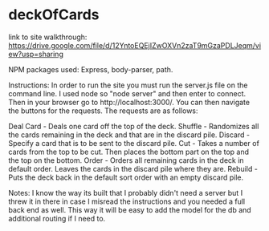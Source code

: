 # deckOfCards

link to site walkthrough: https://drive.google.com/file/d/12YntoEQEjIZwOXVn2zaT9mGzaPDLJeqm/view?usp=sharing

NPM packages used: Express, body-parser, path.

Instructions: In order to run the site you must run the server.js file on the command line. I used node so "node server" and then enter to connect. Then in your browser go to http://localhost:3000/. You can then navigate the buttons for the requests. The requests are as follows:

Deal Card - Deals one card off the top of the deck.
Shuffle - Randomizes all the cards remaining in the deck and that are in the discard pile.
Discard - Specify a card that is to be sent to the discard pile.
Cut - Takes a number of cards from the top to be cut. Then places the bottom part on the top and the top on the bottom.
Order - Orders all remaining cards in the deck in default order. Leaves the cards in the discard pile where they are.
Rebuild - Puts the deck back in the default sort order with an empty discard pile.

Notes: I know the way its built that I probably didn't need a server but I threw it in there in case I misread the instructions and you needed a full back end as well. This way it will be easy to add the model for the db and additional routing if I need to.
